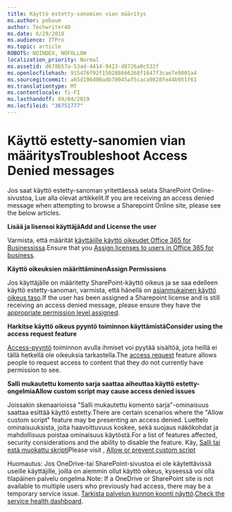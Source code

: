 ```yaml
---
title: Käyttö estetty-sanomien vian määritys
ms.author: pebaum
author: Techwriter40
ms.date: 6/29/2018
ms.audience: ITPro
ms.topic: article
ROBOTS: NOINDEX, NOFOLLOW
localization_priority: Normal
ms.assetid: d678b57a-53ad-4414-9423-d8726a0c532f
ms.openlocfilehash: 915476f92f150288666268f1647f3cae7e9001a4
ms.sourcegitcommit: a65d196d00adb70045af5caca9828fe44b951f61
ms.translationtype: MT
ms.contentlocale: fi-FI
ms.lasthandoff: 09/04/2019
ms.locfileid: "36751777"
---
```

# <a name="troubleshoot-access-denied-messages"></a><span data-ttu-id="a100d-102">Käyttö estetty-sanomien vian määritys</span><span class="sxs-lookup"><span data-stu-id="a100d-102">Troubleshoot Access Denied messages</span></span>

<span data-ttu-id="a100d-103">Jos saat käyttö estetty-sanoman yritettäessä selata SharePoint Online-sivustoa, Lue alla olevat artikkelit.</span><span class="sxs-lookup"><span data-stu-id="a100d-103">If you are receiving an access denied message when attempting to browse a Sharepoint Online site, please see the below articles.</span></span>

<span data-ttu-id="a100d-104">**Lisää ja lisensoi käyttäjä**</span><span class="sxs-lookup"><span data-stu-id="a100d-104">**Add and License the user**</span></span>

<span data-ttu-id="a100d-105">Varmista, että määrität [käyttäjille käyttö oikeudet Office 365 for Businessissa](https://docs.microsoft.com/office365/admin/subscriptions-and-billing/assign-licenses-to-users?view=o365-worldwide&amp;tabs=One).</span><span class="sxs-lookup"><span data-stu-id="a100d-105">Ensure that you [Assign licenses to users in Office 365 for business](https://docs.microsoft.com/office365/admin/subscriptions-and-billing/assign-licenses-to-users?view=o365-worldwide&amp;tabs=One).</span></span>

<span data-ttu-id="a100d-106">**Käyttö oikeuksien määrittäminen**</span><span class="sxs-lookup"><span data-stu-id="a100d-106">**Assign Permissions**</span></span>

<span data-ttu-id="a100d-107">Jos käyttäjälle on määritetty SharePoint-käyttö oikeus ja se saa edelleen käyttö estetty-sanoman, varmista, että hänellä on [asianmukainen käyttö oikeus taso](https://docs.microsoft.com/sharepoint/understanding-permission-levels).</span><span class="sxs-lookup"><span data-stu-id="a100d-107">If the user has been assigned a Sharepoint license and is still receiving an access denied message, please ensure they have the [appropriate permission level assigned](https://docs.microsoft.com/sharepoint/understanding-permission-levels).</span></span>

<span data-ttu-id="a100d-108">**Harkitse käyttö oikeus pyyntö toiminnon käyttämistä**</span><span class="sxs-lookup"><span data-stu-id="a100d-108">**Consider using the access request feature**</span></span>

<span data-ttu-id="a100d-109">[Access-pyyntö](https://support.office.com/article/Set-up-and-manage-access-requests-94B26E0B-2822-49D4-929A-8455698654B3) toiminnon avulla ihmiset voi pyytää sisältöä, jota heillä ei tällä hetkellä ole oikeuksia tarkastella.</span><span class="sxs-lookup"><span data-stu-id="a100d-109">The [access request](https://support.office.com/article/Set-up-and-manage-access-requests-94B26E0B-2822-49D4-929A-8455698654B3) feature allows people to request access to content that they do not currently have permission to see.</span></span> 

<span data-ttu-id="a100d-110">**Salli mukautettu komento sarja saattaa aiheuttaa käyttö estetty-ongelmia**</span><span class="sxs-lookup"><span data-stu-id="a100d-110">**Allow custom script may cause access denied issues**</span></span>

<span data-ttu-id="a100d-111">Joissakin skenaarioissa "Salli mukautettu komento sarja"-ominaisuus saattaa esittää käyttö estetty.</span><span class="sxs-lookup"><span data-stu-id="a100d-111">There are certain scenarios where the "Allow custom script" feature may be presenting an access denied.</span></span> <span data-ttu-id="a100d-112">Luettelo ominaisuuksista, joita haavoittuvuus koskee, sekä suojaus näkökohdat ja mahdollisuus poistaa ominaisuus käytöstä.</span><span class="sxs-lookup"><span data-stu-id="a100d-112">For a list of features affected, security considerations and the ability to disable the feature.</span></span> <span data-ttu-id="a100d-113">Käy, [Salli tai estä muokattu skripti](https://docs.microsoft.com/sharepoint/allow-or-prevent-custom-script)</span><span class="sxs-lookup"><span data-stu-id="a100d-113">Please visit , [Allow or prevent custom script](https://docs.microsoft.com/sharepoint/allow-or-prevent-custom-script)</span></span>

<span data-ttu-id="a100d-114">Huomautus: Jos OneDrive-tai SharePoint-sivustoa ei ole käytettävissä useille käyttäjille, joilla on aiemmin ollut käyttö oikeus, kyseessä voi olla tilapäinen palvelu ongelma.</span><span class="sxs-lookup"><span data-stu-id="a100d-114">Note: If a OneDrive or SharePoint site is not available to multiple users who previously had access, there may be a temporary service issue.</span></span> <span data-ttu-id="a100d-115">[Tarkista palvelun kunnon koonti näyttö](https://portal.office.com/adminportal/home#/servicehealth).</span><span class="sxs-lookup"><span data-stu-id="a100d-115">[Check the service health dashboard](https://portal.office.com/adminportal/home#/servicehealth).</span></span>


  

